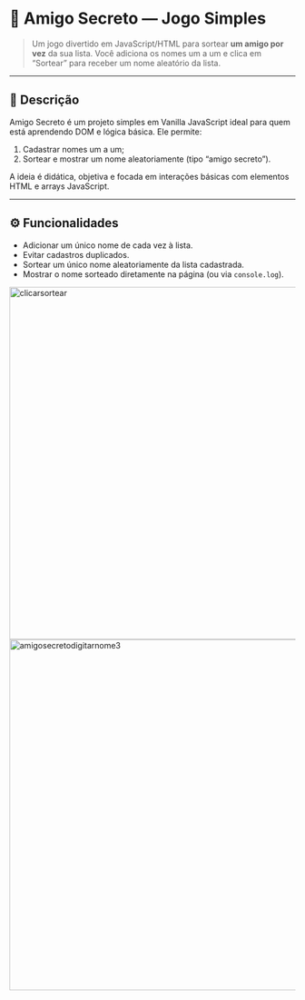 # 🎉 Amigo Secreto — Jogo Simples

> Um jogo divertido em JavaScript/HTML para sortear **um amigo por vez** da sua lista. Você adiciona os nomes um a um e clica em “Sortear” para receber um nome aleatório da lista.

---

## 🚀 Descrição

Amigo Secreto é um projeto simples em Vanilla JavaScript ideal para quem está aprendendo DOM e lógica básica. Ele permite:

1. Cadastrar nomes um a um;
2. Sortear e mostrar um nome aleatoriamente (tipo “amigo secreto”).

A ideia é didática, objetiva e focada em interações básicas com elementos HTML e arrays JavaScript.

---

## ⚙️ Funcionalidades

- Adicionar um único nome de cada vez à lista.
- Evitar cadastros duplicados.
- Sortear um único nome aleatoriamente da lista cadastrada.
- Mostrar o nome sorteado diretamente na página (ou via `console.log`).
<img width="1342" height="621" alt="clicarsortear" src="https://github.com/user-attachments/assets/2e03b113-baa7-430d-9297-2af57f92dfa0" />
<img width="1347" height="618" alt="amigosecretodigitarnome3" src="https://github.com/user-attachments/assets/01764e66-ef2f-418a-9e13-ce21d26e15ec" />

